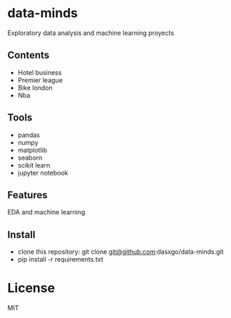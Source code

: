 # **data-minds**
 Exploratory data analysis and machine learning proyects 

## **Contents**

- Hotel business 
- Premier league
- Bike london 
- Nba

## **Tools**

- pandas 
- numpy
- matplotlib
- seaborn 
- scikit learn
- jupyter notebook

## **Features**

EDA and machine learning

## **Install**

- clone this repository: git clone git@github.com:dasxgo/data-minds.git
- pip install -r requirements.txt

# **License**
MIT



